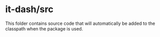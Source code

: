 # it-dash/src

This folder contains source code that will automatically be added to the classpath when
the package is used.
